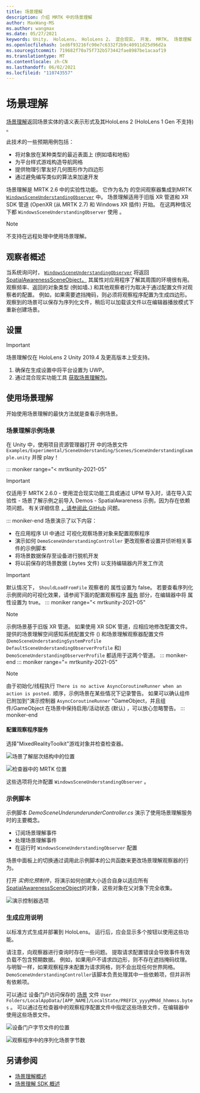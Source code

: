 ```yaml
---
title: 场景理解
description: 介绍 MRTK 中的场景理解
author: MaxWang-MS
ms.author: wangmax
ms.date: 05/27/2021
keywords: Unity， HoloLens， HoloLens 2， 混合现实， 开发， MRTK， 场景理解
ms.openlocfilehash: 1ed6f93216fc90e7c6332f2b9c40911d25d96d2a
ms.sourcegitcommit: 719682f70a75f732b573442fae8987be1acaaf19
ms.translationtype: MT
ms.contentlocale: zh-CN
ms.lasthandoff: 06/02/2021
ms.locfileid: "110743557"
---
```

# <a name="scene-understanding"></a>场景理解

[场景理解](/windows/mixed-reality/scene-understanding)返回场景实体的语义表示形式及其HoloLens 2 (HoloLens  1 Gen 不支持) 。

此技术的一些预期用例包括：
* 将对象放在某种类型的最近表面上 (例如墙和地板) 
* 为平台样式游戏构造导航网格
* 提供物理引擎友好几何图形作为四边形
* 通过避免编写类似的算法来加速开发

场景理解是 MRTK 2.6 中的实验性功能。  它作为名为 的空间观察器集成到[](spatial-awareness-getting-started.md#register-observers)MRTK [`WindowsSceneUnderstandingObserver`](xref:Microsoft.MixedReality.Toolkit.WindowsSceneUnderstanding.Experimental.WindowsSceneUnderstandingObserver) 中。 场景理解适用于旧版 XR 管道和 XR SDK 管道 (OpenXR (从 MRTK 2.7) 和 Windows XR 插件) 开始。 在这两种情况下都 `WindowsSceneUnderstandingObserver` 使用 。

> [!NOTE] 
> 不支持在远程处理中使用场景理解。

## <a name="observer-overview"></a>观察者概述

当系统询问时， [`WindowsSceneUnderstandingObserver`](xref:Microsoft.MixedReality.Toolkit.WindowsSceneUnderstanding.Experimental.WindowsSceneUnderstandingObserver) 将返回 [SpatialAwarenessSceneObject，](xref:Microsoft.MixedReality.Toolkit.Experimental.SpatialAwareness.SpatialAwarenessSceneObject) 其属性对应用程序了解其周围的环境很有用。 观察频率、返回的对象类型 (例如墙、) 和其他观察者行为取决于通过配置文件对观察者的配置。 例如，如果需要遮挡掩码，则必须将观察程序配置为生成四边形。 观察到的场景可以保存为序列化文件，稍后可以加载该文件以在编辑器播放模式下重新创建场景。

## <a name="setup"></a>设置

> [!IMPORTANT]
> 场景理解仅在 HoloLens 2 Unity 2019.4 及更高版本上受支持。

1. 确保在生成设置中将平台设置为 UWP。
1. 通过混合现实功能工具 [获取场景理解包](https://aka.ms/MRFeatureTool)。

## <a name="using-scene-understanding"></a>使用场景理解

开始使用场景理解的最快方法就是查看示例场景。

### <a name="scene-understanding-sample-scene"></a>场景理解示例场景

在 Unity 中，使用项目资源管理器打开 中的场景文件 `Examples/Experimental/SceneUnderstanding/Scenes/SceneUnderstandingExample.unity` 并按 play！

::: moniker range="< mrtkunity-2021-05"
> [!IMPORTANT]
> 仅适用于 MRTK 2.6.0 - 使用混合现实功能工具或通过 UPM 导入时，请在导入实验性 - 场景了解示例之前导入 Demos - SpatialAwareness 示例，因为存在依赖项问题。 有关详细信息 [，请参阅此 GitHub](https://github.com/microsoft/MixedRealityToolkit-Unity/issues/9431) 问题。

::: moniker-end
场景演示了以下内容：

* 在应用程序 UI 中通过 可视化观察场景对象来配置观察程序
* 演示如何 `DemoSceneUnderstandingController` 更改观察者设置并侦听相关事件的示例脚本
* 将场景数据保存至设备进行脱机开发
* 将以前保存的场景数据 (.bytes 文件) 以支持编辑器内开发工作流

> [!IMPORTANT]
> 默认情况下， `ShouldLoadFromFile` 观察者的 属性设置为 false。 若要查看序列化示例房间的可视化效果，请参阅下面的配置观察程序 [服务](#configuring-the-observer-service) 部分，在编辑器中将 属性设置为 true。
::: moniker range="< mrtkunity-2021-05"

> [!NOTE] 
> 示例场景基于旧版 XR 管道。 如果使用 XR SDK 管道，应相应地修改配置文件。 提供的场景理解空间感知系统配置文件 () 和场景理解观察器配置文件 (`DemoSceneUnderstandingSystemProfile` `DefaultSceneUnderstandingObserverProfile` 和) `DemoSceneUnderstandingObserverProfile` 都适用于这两个管道。
::: moniker-end
::: moniker range="= mrtkunity-2021-05"

> [!NOTE] 
> 由于初始化/线程执行 `There is no active AsyncCoroutineRunner when an action is posted.` 顺序，示例场景在某些情况下记录警告。 如果可以确认组件已附加到"演示控制器 `AsyncCoroutineRunner` "GameObject，并且组件/GameObject 在场景中保持启用/活动状态 (默认) ，可以放心忽略警告。
::: moniker-end

#### <a name="configuring-the-observer-service"></a>配置观察程序服务

选择"MixedRealityToolkit"游戏对象并检查检查器。

![场景了解层次结构中的位置](../images/spatial-awareness/MRTKHierarchy.png)

![检查器中的 MRTK 位置](../images/spatial-awareness/MRTKLocation.png)

这些选项将允许配置 `WindowsSceneUnderstandingObserver` 。

### <a name="example-script"></a>示例脚本

示例脚本 _DemoSceneUnderunderunderController.cs_ 演示了使用场景理解服务时的主要概念。

* 订阅场景理解事件
* 处理场景理解事件
* 在运行时 `WindowsSceneUnderstandingObserver` 配置

场景中面板上的切换通过调用此示例脚本的公共函数来更改场景理解观察器的行为。

打开 *实例化预制件*，将演示如何创建大小适合自身以适应所有 [SpatialAwarenessSceneObject](xref:Microsoft.MixedReality.Toolkit.Experimental.SpatialAwareness.SpatialAwarenessSceneObject)的对象，这些对象在父对象下完全收集。

![演示控制器选项](../images/spatial-awareness/Controller.png)

### <a name="built-app-notes"></a>生成应用说明

以标准方式生成并部署到 HoloLens。 运行后，应会显示多个按钮以使用这些功能。

请注意，向观察器进行查询时存在一些问题。 提取请求配置错误会导致事件有效负载不包含预期数据。 例如，如果用户不请求四边形，则不存在遮挡掩码纹理。 与明智一样，如果观察程序未配置为请求网格，则不会出现任何世界网格。 `DemoSceneUnderstandingController`该脚本负责处理其中一些依赖项，但并非所有依赖项。

可以通过 设备门户访问保存的 [场景](/windows/mixed-reality/using-the-windows-device-portal) 文件 `User Folders/LocalAppData/[APP_NAME]/LocalState/PREFIX_yyyyMMdd_hhmmss.bytes` 。 可以通过在检查器中的观察程序配置文件中指定这些场景文件，在编辑器中使用这些场景文件。

![设备门户字节文件的位置](../images/spatial-awareness/BytesInDevicePortal.png)

![观察程序中的序列化场景字节数](../images/spatial-awareness/BytesLocationInObserver.png)

## <a name="see-also"></a>另请参阅

* [场景理解概述](/windows/mixed-reality/scene-understanding)
* [场景理解 SDK 概述](/windows/mixed-reality/scene-understanding-sdk)